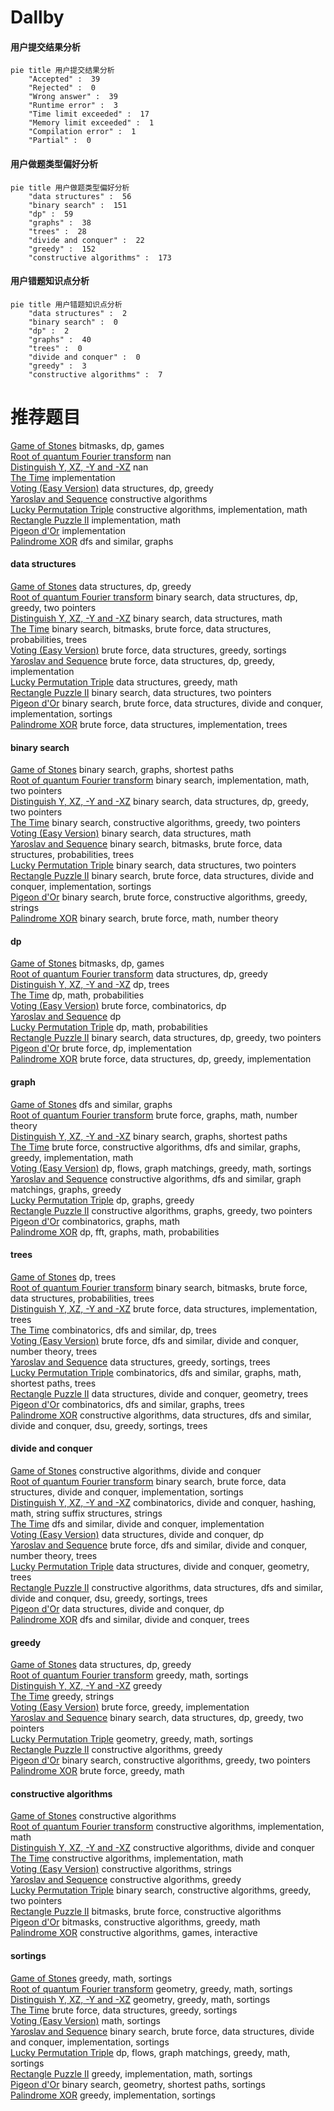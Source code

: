 # Dallby
<!-- tabs:start -->
#### **用户提交结果分析**

```mermaid
pie title 用户提交结果分析
    "Accepted" :  39
    "Rejected" :  0
    "Wrong answer" :  39
    "Runtime error" :  3
    "Time limit exceeded" :  17
    "Memory limit exceeded" :  1
    "Compilation error" :  1
    "Partial" :  0
```
#### **用户做题类型偏好分析**

```mermaid
pie title 用户做题类型偏好分析
    "data structures" :  56
    "binary search" :  151
    "dp" :  59
    "graphs" :  38
    "trees" :  28
    "divide and conquer" :  22
    "greedy" :  152
    "constructive algorithms" :  173
```
#### **用户错题知识点分析**

```mermaid
pie title 用户错题知识点分析
    "data structures" :  2
    "binary search" :  0
    "dp" :  2
    "graphs" :  40
    "trees" :  0
    "divide and conquer" :  0
    "greedy" :  3
    "constructive algorithms" :  7
```
<!-- tabs:end -->
# 推荐题目
[Game of Stones](http://codeforces.com/problemset/problem/768/E)		bitmasks,
                        dp,
                        games		  
[Root of quantum Fourier transform](http://codeforces.com/problemset/problem/1357/E2)		nan		  
[Distinguish Y, XZ, -Y and -XZ](http://codeforces.com/problemset/problem/1357/A7)		nan		  
[The Time](http://codeforces.com/problemset/problem/622/B)		implementation		  
[Voting (Easy Version)](http://codeforces.com/problemset/problem/1251/E1)		data structures,
                        dp,
                        greedy		  
[Yaroslav and Sequence](http://codeforces.com/problemset/problem/301/A)		constructive algorithms		  
[Lucky Permutation Triple](https://codeforces.com/contest/304/problem/C)		constructive algorithms,
                        implementation,
                        math		  
[Rectangle Puzzle II](https://codeforces.com/contest/304/problem/D)		implementation,
                        math		  
[Pigeon d'Or](http://codeforces.com/problemset/problem/1145/D)		implementation		  
[Palindrome XOR](https://codeforces.com/contest/1161/problem/D)		dfs and similar,
                        graphs		  
<!-- tabs:start -->
#### **data structures**
[Game of Stones](http://codeforces.com/problemset/problem/1251/E1)		data structures,
                        dp,
                        greedy		  
[Root of quantum Fourier transform](http://codeforces.com/problemset/problem/1492/C)		binary search,
                        data structures,
                        dp,
                        greedy,
                        two pointers		  
[Distinguish Y, XZ, -Y and -XZ](http://codeforces.com/problemset/problem/1490/G)		binary search,
                        data structures,
                        math		  
[The Time](http://codeforces.com/problemset/problem/1479/D)		binary search,
                        bitmasks,
                        brute force,
                        data structures,
                        probabilities,
                        trees		  
[Voting (Easy Version)](http://codeforces.com/problemset/problem/1497/A)		brute force,
                        data structures,
                        greedy,
                        sortings		  
[Yaroslav and Sequence](http://codeforces.com/problemset/problem/1491/C)		brute force,
                        data structures,
                        dp,
                        greedy,
                        implementation		  
[Lucky Permutation Triple](http://codeforces.com/problemset/problem/1492/B)		data structures,
                        greedy,
                        math		  
[Rectangle Puzzle II](http://codeforces.com/problemset/problem/1436/E)		binary search,
                        data structures,
                        two pointers		  
[Pigeon d'Or](http://codeforces.com/problemset/problem/1461/D)		binary search,
                        brute force,
                        data structures,
                        divide and conquer,
                        implementation,
                        sortings		  
[Palindrome XOR](http://codeforces.com/problemset/problem/1511/C)		brute force,
                        data structures,
                        implementation,
                        trees		  
#### **binary search**
[Game of Stones](http://codeforces.com/problemset/problem/301/B)		binary search,
                        graphs,
                        shortest paths		  
[Root of quantum Fourier transform](http://codeforces.com/problemset/problem/1355/C)		binary search,
                        implementation,
                        math,
                        two pointers		  
[Distinguish Y, XZ, -Y and -XZ](http://codeforces.com/problemset/problem/1492/C)		binary search,
                        data structures,
                        dp,
                        greedy,
                        two pointers		  
[The Time](http://codeforces.com/problemset/problem/1463/D)		binary search,
                        constructive algorithms,
                        greedy,
                        two pointers		  
[Voting (Easy Version)](http://codeforces.com/problemset/problem/1490/G)		binary search,
                        data structures,
                        math		  
[Yaroslav and Sequence](http://codeforces.com/problemset/problem/1479/D)		binary search,
                        bitmasks,
                        brute force,
                        data structures,
                        probabilities,
                        trees		  
[Lucky Permutation Triple](http://codeforces.com/problemset/problem/1436/E)		binary search,
                        data structures,
                        two pointers		  
[Rectangle Puzzle II](http://codeforces.com/problemset/problem/1461/D)		binary search,
                        brute force,
                        data structures,
                        divide and conquer,
                        implementation,
                        sortings		  
[Pigeon d'Or](http://codeforces.com/problemset/problem/1493/C)		binary search,
                        brute force,
                        constructive algorithms,
                        greedy,
                        strings		  
[Palindrome XOR](http://codeforces.com/problemset/problem/1487/D)		binary search,
                        brute force,
                        math,
                        number theory		  
#### **dp**
[Game of Stones](http://codeforces.com/problemset/problem/768/E)		bitmasks,
                        dp,
                        games		  
[Root of quantum Fourier transform](http://codeforces.com/problemset/problem/1251/E1)		data structures,
                        dp,
                        greedy		  
[Distinguish Y, XZ, -Y and -XZ](http://codeforces.com/problemset/problem/1249/F)		dp,
                        trees		  
[The Time](http://codeforces.com/problemset/problem/303/E)		dp,
                        math,
                        probabilities		  
[Voting (Easy Version)](http://codeforces.com/problemset/problem/258/B)		brute force,
                        combinatorics,
                        dp		  
[Yaroslav and Sequence](http://codeforces.com/problemset/problem/149/D)		dp		  
[Lucky Permutation Triple](http://codeforces.com/problemset/problem/768/D)		dp,
                        math,
                        probabilities		  
[Rectangle Puzzle II](http://codeforces.com/problemset/problem/1492/C)		binary search,
                        data structures,
                        dp,
                        greedy,
                        two pointers		  
[Pigeon d'Or](https://codeforces.com/contest/1457/problem/C)		brute force,
                        dp,
                        implementation		  
[Palindrome XOR](http://codeforces.com/problemset/problem/1491/C)		brute force,
                        data structures,
                        dp,
                        greedy,
                        implementation		  
#### **graph**
[Game of Stones](https://codeforces.com/contest/1161/problem/D)		dfs and similar,
                        graphs		  
[Root of quantum Fourier transform](http://codeforces.com/problemset/problem/303/C)		brute force,
                        graphs,
                        math,
                        number theory		  
[Distinguish Y, XZ, -Y and -XZ](http://codeforces.com/problemset/problem/301/B)		binary search,
                        graphs,
                        shortest paths		  
[The Time](http://codeforces.com/problemset/problem/1487/C)		brute force,
                        constructive algorithms,
                        dfs and similar,
                        graphs,
                        greedy,
                        implementation,
                        math		  
[Voting (Easy Version)](http://codeforces.com/problemset/problem/1437/C)		dp,
                        flows,
                        graph matchings,
                        greedy,
                        math,
                        sortings		  
[Yaroslav and Sequence](http://codeforces.com/problemset/problem/1470/D)		constructive algorithms,
                        dfs and similar,
                        graph matchings,
                        graphs,
                        greedy		  
[Lucky Permutation Triple](http://codeforces.com/problemset/problem/1476/C)		dp,
                        graphs,
                        greedy		  
[Rectangle Puzzle II](http://codeforces.com/problemset/problem/1304/D)		constructive algorithms,
                        graphs,
                        greedy,
                        two pointers		  
[Pigeon d'Or](http://codeforces.com/problemset/problem/1475/C)		combinatorics,
                        graphs,
                        math		  
[Palindrome XOR](http://codeforces.com/problemset/problem/553/E)		dp,
                        fft,
                        graphs,
                        math,
                        probabilities		  
#### **trees**
[Game of Stones](http://codeforces.com/problemset/problem/1249/F)		dp,
                        trees		  
[Root of quantum Fourier transform](http://codeforces.com/problemset/problem/1479/D)		binary search,
                        bitmasks,
                        brute force,
                        data structures,
                        probabilities,
                        trees		  
[Distinguish Y, XZ, -Y and -XZ](http://codeforces.com/problemset/problem/1511/C)		brute force,
                        data structures,
                        implementation,
                        trees		  
[The Time](http://codeforces.com/problemset/problem/1499/F)		combinatorics,
                        dfs and similar,
                        dp,
                        trees		  
[Voting (Easy Version)](http://codeforces.com/problemset/problem/1491/E)		brute force,
                        dfs and similar,
                        divide and conquer,
                        number theory,
                        trees		  
[Yaroslav and Sequence](http://codeforces.com/problemset/problem/1466/D)		data structures,
                        greedy,
                        sortings,
                        trees		  
[Lucky Permutation Triple](http://codeforces.com/problemset/problem/1495/D)		combinatorics,
                        dfs and similar,
                        graphs,
                        math,
                        shortest paths,
                        trees		  
[Rectangle Puzzle II](http://codeforces.com/problemset/problem/1303/G)		data structures,
                        divide and conquer,
                        geometry,
                        trees		  
[Pigeon d'Or](http://codeforces.com/problemset/problem/1454/E)		combinatorics,
                        dfs and similar,
                        graphs,
                        trees		  
[Palindrome XOR](http://codeforces.com/problemset/problem/1494/D)		constructive algorithms,
                        data structures,
                        dfs and similar,
                        divide and conquer,
                        dsu,
                        greedy,
                        sortings,
                        trees		  
#### **divide and conquer**
[Game of Stones](http://codeforces.com/problemset/problem/1250/M)		constructive algorithms,
                        divide and conquer		  
[Root of quantum Fourier transform](http://codeforces.com/problemset/problem/1461/D)		binary search,
                        brute force,
                        data structures,
                        divide and conquer,
                        implementation,
                        sortings		  
[Distinguish Y, XZ, -Y and -XZ](http://codeforces.com/problemset/problem/1466/G)		combinatorics,
                        divide and conquer,
                        hashing,
                        math,
                        string suffix structures,
                        strings		  
[The Time](http://codeforces.com/problemset/problem/1490/D)		dfs and similar,
                        divide and conquer,
                        implementation		  
[Voting (Easy Version)](https://codeforces.com/contest/1483/problem/C)		data structures,
                        divide and conquer,
                        dp		  
[Yaroslav and Sequence](http://codeforces.com/problemset/problem/1491/E)		brute force,
                        dfs and similar,
                        divide and conquer,
                        number theory,
                        trees		  
[Lucky Permutation Triple](http://codeforces.com/problemset/problem/1303/G)		data structures,
                        divide and conquer,
                        geometry,
                        trees		  
[Rectangle Puzzle II](http://codeforces.com/problemset/problem/1494/D)		constructive algorithms,
                        data structures,
                        dfs and similar,
                        divide and conquer,
                        dsu,
                        greedy,
                        sortings,
                        trees		  
[Pigeon d'Or](http://codeforces.com/problemset/problem/1482/E)		data structures,
                        divide and conquer,
                        dp		  
[Palindrome XOR](http://codeforces.com/problemset/problem/566/C)		dfs and similar,
                        divide and conquer,
                        trees		  
#### **greedy**
[Game of Stones](http://codeforces.com/problemset/problem/1251/E1)		data structures,
                        dp,
                        greedy		  
[Root of quantum Fourier transform](http://codeforces.com/problemset/problem/1117/B)		greedy,
                        math,
                        sortings		  
[Distinguish Y, XZ, -Y and -XZ](http://codeforces.com/problemset/problem/1249/D1)		greedy		  
[The Time](https://codeforces.com/contest/1489/problem/C)		greedy,
                        strings		  
[Voting (Easy Version)](http://codeforces.com/problemset/problem/1481/B)		brute force,
                        greedy,
                        implementation		  
[Yaroslav and Sequence](http://codeforces.com/problemset/problem/1492/C)		binary search,
                        data structures,
                        dp,
                        greedy,
                        two pointers		  
[Lucky Permutation Triple](https://codeforces.com/contest/1496/problem/C)		geometry,
                        greedy,
                        math,
                        sortings		  
[Rectangle Puzzle II](http://codeforces.com/problemset/problem/1493/A)		constructive algorithms,
                        greedy		  
[Pigeon d'Or](http://codeforces.com/problemset/problem/1463/D)		binary search,
                        constructive algorithms,
                        greedy,
                        two pointers		  
[Palindrome XOR](http://codeforces.com/problemset/problem/1462/C)		brute force,
                        greedy,
                        math		  
#### **constructive algorithms**
[Game of Stones](http://codeforces.com/problemset/problem/301/A)		constructive algorithms		  
[Root of quantum Fourier transform](https://codeforces.com/contest/304/problem/C)		constructive algorithms,
                        implementation,
                        math		  
[Distinguish Y, XZ, -Y and -XZ](http://codeforces.com/problemset/problem/1250/M)		constructive algorithms,
                        divide and conquer		  
[The Time](http://codeforces.com/problemset/problem/303/A)		constructive algorithms,
                        implementation,
                        math		  
[Voting (Easy Version)](http://codeforces.com/problemset/problem/1504/A)		constructive algorithms,
                        strings		  
[Yaroslav and Sequence](http://codeforces.com/problemset/problem/1493/A)		constructive algorithms,
                        greedy		  
[Lucky Permutation Triple](http://codeforces.com/problemset/problem/1463/D)		binary search,
                        constructive algorithms,
                        greedy,
                        two pointers		  
[Rectangle Puzzle II](https://codeforces.com/contest/1456/problem/B)		bitmasks,
                        brute force,
                        constructive algorithms		  
[Pigeon d'Or](http://codeforces.com/problemset/problem/1492/D)		bitmasks,
                        constructive algorithms,
                        greedy,
                        math		  
[Palindrome XOR](https://codeforces.com/contest/1504/problem/D)		constructive algorithms,
                        games,
                        interactive		  
#### **sortings**
[Game of Stones](http://codeforces.com/problemset/problem/1117/B)		greedy,
                        math,
                        sortings		  
[Root of quantum Fourier transform](https://codeforces.com/contest/1496/problem/C)		geometry,
                        greedy,
                        math,
                        sortings		  
[Distinguish Y, XZ, -Y and -XZ](http://codeforces.com/problemset/problem/1495/A)		geometry,
                        greedy,
                        math,
                        sortings		  
[The Time](http://codeforces.com/problemset/problem/1497/A)		brute force,
                        data structures,
                        greedy,
                        sortings		  
[Voting (Easy Version)](http://codeforces.com/problemset/problem/1427/A)		math,
                        sortings		  
[Yaroslav and Sequence](http://codeforces.com/problemset/problem/1461/D)		binary search,
                        brute force,
                        data structures,
                        divide and conquer,
                        implementation,
                        sortings		  
[Lucky Permutation Triple](http://codeforces.com/problemset/problem/1437/C)		dp,
                        flows,
                        graph matchings,
                        greedy,
                        math,
                        sortings		  
[Rectangle Puzzle II](http://codeforces.com/problemset/problem/1473/A)		greedy,
                        implementation,
                        math,
                        sortings		  
[Pigeon d'Or](http://codeforces.com/problemset/problem/1486/B)		binary search,
                        geometry,
                        shortest paths,
                        sortings		  
[Palindrome XOR](http://codeforces.com/problemset/problem/1480/B)		greedy,
                        implementation,
                        sortings		  
<!-- tabs:end -->
